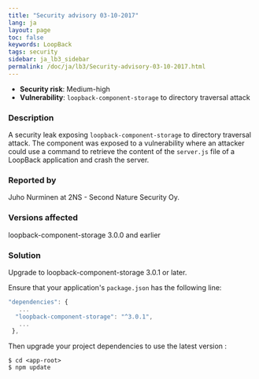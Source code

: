 ```yaml
---
title: "Security advisory 03-10-2017"
lang: ja
layout: page
toc: false
keywords: LoopBack
tags: security
sidebar: ja_lb3_sidebar
permalink: /doc/ja/lb3/Security-advisory-03-10-2017.html
---
```

*   **Security risk**: Medium-high
*   **Vulnerability**: `loopback-component-storage` to directory traversal attack

### Description

A security leak exposing `loopback-component-storage` to directory traversal attack. The component was exposed to a vulnerability where an attacker could use a command to retrieve the content of the `server.js` file of a LoopBack application and crash the server.

### Reported by

Juho Nurminen at 2NS - Second Nature Security Oy.

### Versions affected

loopback-component-storage 3.0.0 and earlier

### Solution

Upgrade to loopback-component-storage  3.0.1 or later.

Ensure that your application's `package.json` has the following line:

```js
"dependencies": {
   ...
  "loopback-component-storage": "^3.0.1",
   ...
 },
```

Then upgrade your project dependencies to use the latest version :

```
$ cd <app-root>
$ npm update
```
